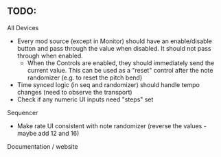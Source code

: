 ## TODO:
All Devices
* Every mod source (except in Monitor) should have an enable/disable button and pass through the value when disabled. It should not pass through when enabled.
  - When the Controls are enabled, they should immediately send the current value. This can be used as a "reset" control after the note randomizer (e.g. to reset the pitch bend)
* Time synced logic (in seq and randomizer) should handle tempo changes (need to observe the transport)
* Check if any numeric UI inputs need "steps" set

Sequencer
* Make rate UI consistent with note randomizer (reverse the values - maybe add 12 and 16)

Documentation / website
